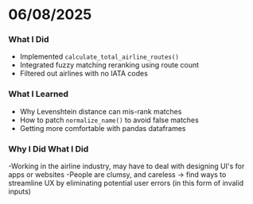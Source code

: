 # 06/08/2025

### What I Did
- Implemented `calculate_total_airline_routes()`
- Integrated fuzzy matching reranking using route count
- Filtered out airlines with no IATA codes

### What I Learned
- Why Levenshtein distance can mis-rank matches
- How to patch `normalize_name()` to avoid false matches
- Getting more comfortable with pandas dataframes

### Why I Did What I Did
-Working in the airline industry, may have to deal with designing UI's for apps or websites
-People are clumsy, and careless -> find ways to streamline UX
    by eliminating potential user errors (in this form of invalid inputs)



